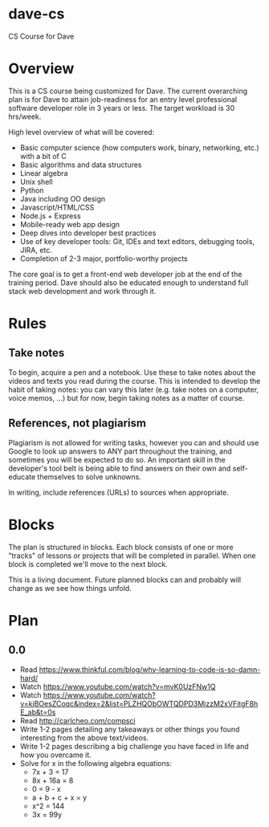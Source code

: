 # dave-cs
CS Course for Dave

# Overview

This is a CS course being customized for Dave. The current overarching plan is for Dave to attain job-readiness for an entry level professional software developer role in 3 years or less. The target workload is 30 hrs/week.

High level overview of what will be covered:

* Basic computer science (how computers work, binary, networking, etc.) with a bit of C
* Basic algorithms and data structures
* Linear algebra
* Unix shell
* Python
* Java including OO design
* Javascript/HTML/CSS
* Node.js + Express
* Mobile-ready web app design
* Deep dives into developer best practices
* Use of key developer tools: Git, IDEs and text editors, debugging tools, JIRA, etc.
* Completion of 2-3 major, portfolio-worthy projects

The core goal is to get a front-end web developer job at the end of the training period. Dave should also be educated enough to understand full stack web development and work through it.

# Rules

## Take notes

To begin, acquire a pen and a notebook. Use these to take notes about the videos and texts you read during the course. This is intended to develop the habit of taking notes: you can vary this later (e.g. take notes on a computer, voice memos, ...) but for now, begin taking notes as a matter of course.

## References, not plagiarism

Plagiarism is not allowed for writing tasks, however you can and should use Google to look up answers to ANY part throughout the training, and sometimes you will be expected to do so. An important skill in the developer's tool belt is being able to find answers on their own and self-educate themselves to solve unknowns.

In writing, include references (URLs) to sources when appropriate.

# Blocks

The plan is structured in blocks. Each block consists of one or more "tracks" of lessons or projects that will be completed in parallel. When one block is completed we'll move to the next block.

This is a living document. Future planned blocks can and probably will change as we see how things unfold.

# Plan

## 0.0

- Read https://www.thinkful.com/blog/why-learning-to-code-is-so-damn-hard/
- Watch https://www.youtube.com/watch?v=mvK0UzFNw1Q
- Watch https://www.youtube.com/watch?v=kjBOesZCoqc&index=2&list=PLZHQObOWTQDPD3MizzM2xVFitgF8hE_ab&t=0s
- Read http://carlcheo.com/compsci
- Write 1-2 pages detailing any takeaways or other things you found interesting from the above text/videos.
- Write 1-2 pages describing a big challenge you have faced in life and how you overcame it.
- Solve for x in the following algebra equations:
	- 7x + 3 = 17
	- 8x + 16a = 8
	- 0 = 9 - x
	- a + b + c + x = y
	- x^2 = 144
	- 3x = 99y

